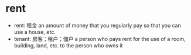 # rent

- rent: 租金 an amount of money that you regularly pay so that you can use a house, etc.
- tenant: 房客；租户；佃户 a person who pays rent for the use of a room, building, land, etc. to the person who owns it
